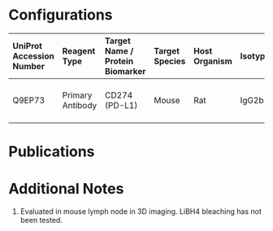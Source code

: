 # Configurations

| UniProt Accession Number   | Reagent Type     | Target Name / Protein Biomarker   | Target Species   | Host Organism   | Isotype   | Clonality   | Vendor         |   Catalog Number | Conjugate   | RRID   | Availability   | Method   | Tissue Preservation   | Target Tissue   | Tissue State   | Detergent        | Antigen Retrieval Conditions   | Dye Inactivation Conditions   | Recommend   | Agree               | Disagree   | Contributor         | Notes       |
|:---------------------------|:-----------------|:----------------------------------|:-----------------|:----------------|:----------|:------------|:---------------|-----------------:|:------------|:-------|:---------------|:---------|:----------------------|:----------------|:---------------|:-----------------|:-------------------------------|:------------------------------|:------------|:--------------------|:-----------|:--------------------|:------------|
| Q9EP73                     | Primary Antibody | CD274 (PD-L1)                     | Mouse            | Rat             | IgG2b     | MIH1        | BD Biosciences |           753201 | RY586       | NA     | Stock          | Ce3D     | 4% PFA Fixed Agarose  | Lymph Node      | NA             | 1:10 BD PermWash | NA                             | NA                            | Yes         | 0000-0002-0835-911X | NA         | 0000-0002-0835-911X | [1](#notes) |

# Publications



# Additional Notes

<a name="notes"></a>
1. Evaluated in mouse lymph node in 3D imaging. LiBH4 bleaching has not been tested.
